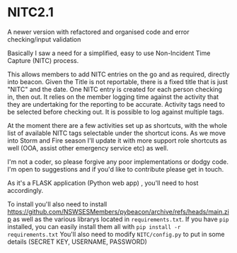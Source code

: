 # NITC2.1
A newer version with refactored and organised code and error checking/input validation

Basically I saw a need for a simplified, easy to use Non-Incident Time Capture (NITC) process.

This allows members to add NITC entries on the go and as required, directly into beacon. Given the Title is not reportable, there is a fixed title that is just "NITC" and the date. One NITC entry is created for each person checking in, then out. It relies on the member logging time against the activity that they are undertaking for the reporting to be accurate. Activity tags need to be selected before checking out. It is possible to log against multiple tags. 

At the moment there are a few activities set up as shortcuts, with the whole list of available NITC tags selectable under the shortcut icons. As we move into Storm and Fire season I'll update it with more support role shortcuts as well (OOA, assist other emergency service etc) as well. 

I'm not a coder, so please forgive any poor implementations or dodgy code. I'm open to suggestions and if you'd like to contribute please get in touch.

As it's a FLASK application (Python web app) , you'll need to host accordingly.

To install you'll also need to install https://github.com/NSWSESMembers/pybeacon/archive/refs/heads/main.zip as well as the various librarys located in `requirements.txt`. If you have `pip` installed, you can easily install them all with `pip install -r requirements.txt` You'll also need to modify `NITC/config.py` to put in some details (SECRET KEY, USERNAME, PASSWORD)
